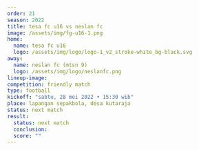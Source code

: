 ```yaml
---
order: 21
season: 2022
title: tesa fc u16 vs neslan fc
image: /assets/img/fg-u16-1.png
home:
  name: tesa fc u16
  logo: /assets/img/logo/logo-1_v2_stroke-white_bg-black.svg
away:
  name: neslan fc (mtsn 9)
  logo: /assets/img/logo/neslanfc.png
lineup-image:
competition: friendly match
type: football
kickoff: "sabtu, 28 mei 2022 • 15:30 wib"
place: lapangan sepakbola, desa kutaraja
status: next match
result:
  status: next match
  conclusion:
  score: ""
---
```

